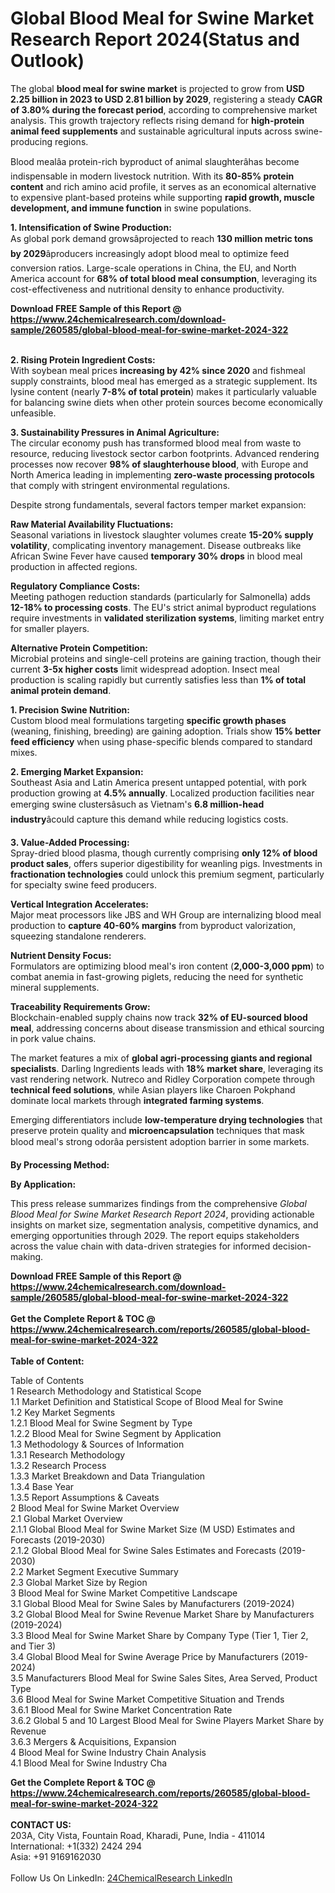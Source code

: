 <h1>Global Blood Meal for Swine Market Research Report 2024(Status and Outlook)</h1><p>The global <strong>blood meal for swine market</strong> is projected to grow from <strong>USD 2.25 billion in 2023 to USD 2.81 billion by 2029</strong>, registering a steady <strong>CAGR of 3.80% during the forecast period</strong>, according to comprehensive market analysis. This growth trajectory reflects rising demand for <strong>high-protein animal feed supplements</strong> and sustainable agricultural inputs across swine-producing regions.</p><p>Blood mealâa protein-rich byproduct of animal slaughterâhas become indispensable in modern livestock nutrition. With its <strong>80-85% protein content</strong> and rich amino acid profile, it serves as an economical alternative to expensive plant-based proteins while supporting <strong>rapid growth, muscle development, and immune function</strong> in swine populations.</p><p><strong>1. Intensification of Swine Production:</strong><br>
As global pork demand growsâprojected to reach <strong>130 million metric tons by 2029</strong>âproducers increasingly adopt blood meal to optimize feed conversion ratios. Large-scale operations in China, the EU, and North America account for <strong>68% of total blood meal consumption</strong>, leveraging its cost-effectiveness and nutritional density to enhance productivity.</p><div><b>Download FREE Sample of this Report @ 
            <a href="https://www.24chemicalresearch.com/download-sample/260585/global-blood-meal-for-swine-market-2024-322">
            https://www.24chemicalresearch.com/download-sample/260585/global-blood-meal-for-swine-market-2024-322</a></b></div><br><p><strong>2. Rising Protein Ingredient Costs:</strong><br>
With soybean meal prices <strong>increasing by 42% since 2020</strong> and fishmeal supply constraints, blood meal has emerged as a strategic supplement. Its lysine content (nearly <strong>7-8% of total protein</strong>) makes it particularly valuable for balancing swine diets when other protein sources become economically unfeasible.</p><p><strong>3. Sustainability Pressures in Animal Agriculture:</strong><br>
The circular economy push has transformed blood meal from waste to resource, reducing livestock sector carbon footprints. Advanced rendering processes now recover <strong>98% of slaughterhouse blood</strong>, with Europe and North America leading in implementing <strong>zero-waste processing protocols</strong> that comply with stringent environmental regulations.</p><p>Despite strong fundamentals, several factors temper market expansion:</p><p><strong>Raw Material Availability Fluctuations:</strong><br>
  Seasonal variations in livestock slaughter volumes create <strong>15-20% supply volatility</strong>, complicating inventory management. Disease outbreaks like African Swine Fever have caused <strong>temporary 30% drops</strong> in blood meal production in affected regions.</p><p><strong>Regulatory Compliance Costs:</strong><br>
  Meeting pathogen reduction standards (particularly for Salmonella) adds <strong>12-18% to processing costs</strong>. The EU's strict animal byproduct regulations require investments in <strong>validated sterilization systems</strong>, limiting market entry for smaller players.</p><p><strong>Alternative Protein Competition:</strong><br>
  Microbial proteins and single-cell proteins are gaining traction, though their current <strong>3-5x higher costs</strong> limit widespread adoption. Insect meal production is scaling rapidly but currently satisfies less than <strong>1% of total animal protein demand</strong>.</p><p><strong>1. Precision Swine Nutrition:</strong><br>
Custom blood meal formulations targeting <strong>specific growth phases</strong> (weaning, finishing, breeding) are gaining adoption. Trials show <strong>15% better feed efficiency</strong> when using phase-specific blends compared to standard mixes.</p><p><strong>2. Emerging Market Expansion:</strong><br>
Southeast Asia and Latin America present untapped potential, with pork production growing at <strong>4.5% annually</strong>. Localized production facilities near emerging swine clustersâsuch as Vietnam's <strong>6.8 million-head industry</strong>âcould capture this demand while reducing logistics costs.</p><p><strong>3. Value-Added Processing:</strong><br>
Spray-dried blood plasma, though currently comprising <strong>only 12% of blood product sales</strong>, offers superior digestibility for weanling pigs. Investments in <strong>fractionation technologies</strong> could unlock this premium segment, particularly for specialty swine feed producers.</p><p><strong>Vertical Integration Accelerates:</strong><br>
  Major meat processors like JBS and WH Group are internalizing blood meal production to <strong>capture 40-60% margins</strong> from byproduct valorization, squeezing standalone renderers.</p><p><strong>Nutrient Density Focus:</strong><br>
  Formulators are optimizing blood meal's iron content (<strong>2,000-3,000 ppm</strong>) to combat anemia in fast-growing piglets, reducing the need for synthetic mineral supplements.</p><p><strong>Traceability Requirements Grow:</strong><br>
  Blockchain-enabled supply chains now track <strong>32% of EU-sourced blood meal</strong>, addressing concerns about disease transmission and ethical sourcing in pork value chains.</p><p>The market features a mix of <strong>global agri-processing giants and regional specialists</strong>. Darling Ingredients leads with <strong>18% market share</strong>, leveraging its vast rendering network. Nutreco and Ridley Corporation compete through <strong>technical feed solutions</strong>, while Asian players like Charoen Pokphand dominate local markets through <strong>integrated farming systems</strong>.</p><p>Emerging differentiators include <strong>low-temperature drying technologies</strong> that preserve protein quality and <strong>microencapsulation</strong> techniques that mask blood meal's strong odorâa persistent adoption barrier in some markets.</p><p><strong>By Processing Method:</strong></p><p><strong>By Application:</strong></p><p>This press release summarizes findings from the comprehensive <em>Global Blood Meal for Swine Market Research Report 2024</em>, providing actionable insights on market size, segmentation analysis, competitive dynamics, and emerging opportunities through 2029. The report equips stakeholders across the value chain with data-driven strategies for informed decision-making.</p><div><b>Download FREE Sample of this Report @ 
            <a href="https://www.24chemicalresearch.com/download-sample/260585/global-blood-meal-for-swine-market-2024-322">
            https://www.24chemicalresearch.com/download-sample/260585/global-blood-meal-for-swine-market-2024-322</a></b></div><br><div><b>Get the Complete Report & TOC @ 
            <a href="https://www.24chemicalresearch.com/reports/260585/global-blood-meal-for-swine-market-2024-322">
            https://www.24chemicalresearch.com/reports/260585/global-blood-meal-for-swine-market-2024-322</a></b></div><br>
            <b>Table of Content:</b><p>Table of Contents<br />
1 Research Methodology and Statistical Scope<br />
1.1 Market Definition and Statistical Scope of Blood Meal for Swine<br />
1.2 Key Market Segments<br />
1.2.1 Blood Meal for Swine Segment by Type<br />
1.2.2 Blood Meal for Swine Segment by Application<br />
1.3 Methodology & Sources of Information<br />
1.3.1 Research Methodology<br />
1.3.2 Research Process<br />
1.3.3 Market Breakdown and Data Triangulation<br />
1.3.4 Base Year<br />
1.3.5 Report Assumptions & Caveats<br />
2 Blood Meal for Swine Market Overview<br />
2.1 Global Market Overview<br />
2.1.1 Global Blood Meal for Swine Market Size (M USD) Estimates and Forecasts (2019-2030)<br />
2.1.2 Global Blood Meal for Swine Sales Estimates and Forecasts (2019-2030)<br />
2.2 Market Segment Executive Summary<br />
2.3 Global Market Size by Region<br />
3 Blood Meal for Swine Market Competitive Landscape<br />
3.1 Global Blood Meal for Swine Sales by Manufacturers (2019-2024)<br />
3.2 Global Blood Meal for Swine Revenue Market Share by Manufacturers (2019-2024)<br />
3.3 Blood Meal for Swine Market Share by Company Type (Tier 1, Tier 2, and Tier 3)<br />
3.4 Global Blood Meal for Swine Average Price by Manufacturers (2019-2024)<br />
3.5 Manufacturers Blood Meal for Swine Sales Sites, Area Served, Product Type<br />
3.6 Blood Meal for Swine Market Competitive Situation and Trends<br />
3.6.1 Blood Meal for Swine Market Concentration Rate<br />
3.6.2 Global 5 and 10 Largest Blood Meal for Swine Players Market Share by Revenue<br />
3.6.3 Mergers & Acquisitions, Expansion<br />
4 Blood Meal for Swine Industry Chain Analysis<br />
4.1 Blood Meal for Swine Industry Cha</p><div><b>Get the Complete Report & TOC @ 
            <a href="https://www.24chemicalresearch.com/reports/260585/global-blood-meal-for-swine-market-2024-322">
            https://www.24chemicalresearch.com/reports/260585/global-blood-meal-for-swine-market-2024-322</a></b></div><br><b>CONTACT US:</b><br>
            203A, City Vista, Fountain Road, Kharadi, Pune, India - 411014<br>
            International: +1(332) 2424 294<br>
            Asia: +91 9169162030 <br><br>
            Follow Us On LinkedIn: <a href="https://www.linkedin.com/company/24chemicalresearch/">24ChemicalResearch LinkedIn</a>